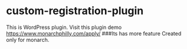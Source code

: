 # custom-registration-plugin
This is WordPress plugin.
Visit this plugin demo https://www.monarchphilly.com/apply/
###Its has more feature Created only for monarch.
